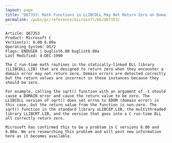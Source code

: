 ```yaml
---
layout: page
title: "Q67353: Math Functions in LLIBCDLL May Not Return Zero on Domain Error"
permalink: /pubs/pc/reference/microsoft/kb/Q67353/
---
```


	Article: Q67353
	Product: Microsoft C
	Version(s): 6.00 6.00a
	Operating System: OS/2
	Flags: ENDUSER | buglist6.00 buglist6.00a
	Last Modified: 4-DEC-1990
	
	The C run-time math routines in the statically-linked DLL library
	(LLIBCDLL.LIB) that are designed to return zero when they encounter a
	domain error may not return zero. Domain errors are detected correctly
	but the return values are incorrect in these instances because they
	should be zero.
	
	For example, calling the sqrt() function with an argument of -1 should
	cause a DOMAIN error and cause the return value to be zero. The
	LLIBCDLL version of sqrt() does set errno to EDOM (domain error) in
	this case, but the return value from the function is non-zero. The
	sqrt() function in the standard library xLIBCEP.LIB, the multithreaded
	library LLIBCMT.LIB, and the version that goes into a C run-time DLL
	all correctly return zero.
	
	Microsoft has confirmed this to be a problem in C versions 6.00 and
	6.00a. We are researching this problem and will post new information
	here as it becomes available.
